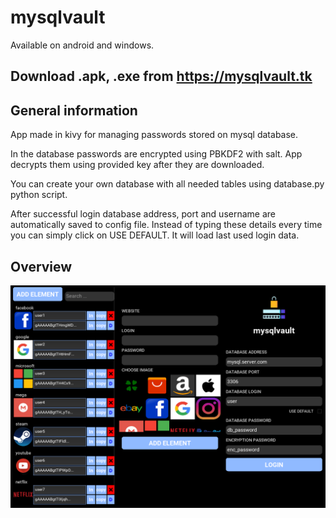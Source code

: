 # mysqlvault
Available on android and windows.

## Download .apk, .exe from https://mysqlvault.tk

## General information
App made in kivy for managing passwords stored on mysql database.

In the database passwords are encrypted using PBKDF2 with salt.
App decrypts them using provided key after they are downloaded.

You can create your own database with all needed tables using database.py python script.

After successful login database address, port and username are automatically saved to config file. 
Instead of typing these details every time you can simply click on USE DEFAULT. It will load last used login data.

## Overview
![app overview image](img/overview.png?raw=true "Title")

